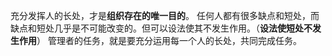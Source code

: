 充分发挥人的长处，才是**组织存在的唯一目的**。
任何人都有很多缺点和短处，而缺点和短处几乎是不可能改变的。但可以设法使其不发生作用。（**设法使短处不发生作用**）
管理者的任务，就是要充分运用每一个人的长处，共同完成任务。